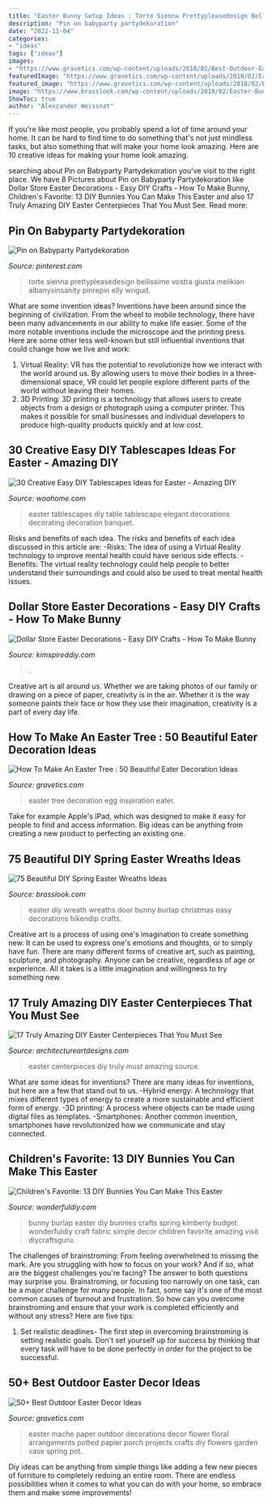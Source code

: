 ```yaml
---
title: "Easter Bunny Setup Ideas : Torte Sienna Prettypleasedesign Bellissime Vostra Giusta Melikian Albanysinsanity Pinrepin Elly Wrigud"
description: "Pin on babyparty partydekoration"
date: "2022-11-04"
categories:
- "ideas"
tags: ["ideas"]
images:
- "https://www.gravetics.com/wp-content/uploads/2018/02/Best-Outdoor-Easter-Decorations.jpg"
featuredImage: "https://www.gravetics.com/wp-content/uploads/2018/02/Easter-egg-tree-decoration-inspiration-and-idea..jpg"
featured_image: "https://www.gravetics.com/wp-content/uploads/2018/02/Best-Outdoor-Easter-Decorations.jpg"
image: "https://www.brasslook.com/wp-content/uploads/2018/02/Easter-Bunny-Burlap-Wreath.jpg"
ShowToc: true
author: "Alexzander Weissnat"
---
```



If you're like most people, you probably spend a lot of time around your home. It can be hard to find time to do something that's not just mindless tasks, but also something that will make your home look amazing. Here are 10 creative ideas for making your home look amazing.

	

		
searching about Pin on Babyparty Partydekoration you've visit to the right place. We have 8 Pictures about Pin on Babyparty Partydekoration like Dollar Store Easter Decorations - Easy DIY Crafts - How To Make Bunny, Children&#039;s Favorite: 13 DIY Bunnies You Can Make This Easter and also 17 Truly Amazing DIY Easter Centerpieces That You Must See. Read more:
		
    
## Pin On Babyparty Partydekoration

<img loading=lazy src="https://i.pinimg.com/736x/55/ed/14/55ed148bc20ae11e47e863321481f919.jpg" onerror="this.onerror=null;this.src='https://tse3.mm.bing.net/th?id=OIP.xO_mcy8oOeXLofD9OjVOKwAAAA&amp;pid=15.1';" alt="Pin on Babyparty Partydekoration">

_Source: pinterest.com_

>torte sienna prettypleasedesign bellissime vostra giusta melikian albanysinsanity pinrepin elly wrigud. 

	

What are some invention ideas?
Inventions have been around since the beginning of civilization. From the wheel to mobile technology, there have been many advancements in our ability to make life easier. Some of the more notable inventions include the microscope and the printing press. Here are some other less well-known but still influential inventions that could change how we live and work:
1) Virtual Reality: VR has the potential to revolutionize how we interact with the world around us. By allowing users to move their bodies in a three-dimensional space, VR could let people explore different parts of the world without leaving their homes.
2) 3D Printing: 3D printing is a technology that allows users to create objects from a design or photograph using a computer printer. This makes it possible for small businesses and individual developers to produce high-quality products quickly and at low cost.

    
## 30 Creative Easy DIY Tablescapes Ideas For Easter - Amazing DIY

<img loading=lazy src="http://www.woohome.com/wp-content/uploads/2014/04/diy-easter-Tablescapes-29.jpg" onerror="this.onerror=null;this.src='https://tse1.mm.bing.net/th?id=OIP.AsJUDdlIds12Y_V6ajYffQHaJ3&amp;pid=15.1';" alt="30 Creative Easy DIY Tablescapes Ideas for Easter - Amazing DIY">

_Source: woohome.com_

>easter tablescapes diy table tablescape elegant decorations decorating decoration banquet. 

	

Risks and benefits of each idea.
The risks and benefits of each idea discussed in this article are: 
-Risks: The idea of using a Virtual Reality technology to improve mental health could have serious side effects.
-Benefits: The virtual reality technology could help people to better understand their surroundings and could also be used to treat mental health issues.

    
## Dollar Store Easter Decorations - Easy DIY Crafts - How To Make Bunny

<img loading=lazy src="https://kimspireddiy.com/wp-content/uploads/2019/03/Dollar-Store-Easter-Decorations_Easy-DIY-Crafts_How-To-Make-Bunny-Flower-Pot-Centerpiece_Simple-Decor-Ideas-For-The-Home_Dollar-Tree-Hacks_4-575x1024.jpg" onerror="this.onerror=null;this.src='https://tse4.mm.bing.net/th?id=OIP.IVEWtmeS1S2a-dHlwiQJqQHaNM&amp;pid=15.1';" alt="Dollar Store Easter Decorations - Easy DIY Crafts - How To Make Bunny">

_Source: kimspireddiy.com_

>. 

	

Creative art is all around us. Whether we are taking photos of our family or drawing on a piece of paper, creativity is in the air. Whether it is the way someone paints their face or how they use their imagination, creativity is a part of every day life.

    
## How To Make An Easter Tree : 50 Beautiful Eater Decoration Ideas

<img loading=lazy src="https://www.gravetics.com/wp-content/uploads/2018/02/Easter-egg-tree-decoration-inspiration-and-idea..jpg" onerror="this.onerror=null;this.src='https://tse4.mm.bing.net/th?id=OIP.RwGwjQagJPkMzAJdRQNAcgHaKt&amp;pid=15.1';" alt="How To Make An Easter Tree : 50 Beautiful Eater Decoration Ideas">

_Source: gravetics.com_

>easter tree decoration egg inspiration eater. 

	

Take for example Apple's iPad, which was designed to make it easy for people to find and access information. Big ideas can be anything from creating a new product to perfecting an existing one.

    
## 75 Beautiful DIY Spring Easter Wreaths Ideas

<img loading=lazy src="https://www.brasslook.com/wp-content/uploads/2018/02/Easter-Bunny-Burlap-Wreath.jpg" onerror="this.onerror=null;this.src='https://tse1.mm.bing.net/th?id=OIP.Y4-Y0jiRAkN_nF9Kn3WYLQHaJ4&amp;pid=15.1';" alt="75 Beautiful DIY Spring Easter Wreaths Ideas">

_Source: brasslook.com_

>easter diy wreath wreaths door bunny burlap christmas easy decorations hikendip crafts. 

	

Creative art is a process of using one's imagination to create something new. It can be used to express one's emotions and thoughts, or to simply have fun. There are many different forms of creative art, such as painting, sculpture, and photography. Anyone can be creative, regardless of age or experience. All it takes is a little imagination and willingness to try something new.

    
## 17 Truly Amazing DIY Easter Centerpieces That You Must See

<img loading=lazy src="https://www.architectureartdesigns.com/wp-content/uploads/2016/03/6-46.jpg" onerror="this.onerror=null;this.src='https://tse3.mm.bing.net/th?id=OIP.UC02xb7zqDX5iv7SizUuuQHaLG&amp;pid=15.1';" alt="17 Truly Amazing DIY Easter Centerpieces That You Must See">

_Source: architectureartdesigns.com_

>easter centerpieces diy truly must amazing source. 

	

What are some ideas for inventions?
There are many ideas for inventions, but here are a few that stand out to us. 
-Hybrid energy: A technology that mixes different types of energy to create a more sustainable and efficient form of energy.
-3D printing: A process where objects can be made using digital files as templates.
-Smartphones: Another common invention, smartphones have revolutionized how we communicate and stay connected.

    
## Children&#039;s Favorite: 13 DIY Bunnies You Can Make This Easter

<img loading=lazy src="https://cdn.wonderfuldiy.com/wp-content/uploads/2017/03/Burlap-bunny-682x1024.jpeg" onerror="this.onerror=null;this.src='https://tse4.mm.bing.net/th?id=OIP.i4zaov8dlLmJc_YLJ-ye2wHaLH&amp;pid=15.1';" alt="Children&#039;s Favorite: 13 DIY Bunnies You Can Make This Easter">

_Source: wonderfuldiy.com_

>bunny burlap easter diy bunnies crafts spring kimberly budget wonderfuldiy craft fabric simple decor children favorite amazing visit diycraftsguru. 

	

The challenges of brainstroming: From feeling overwhelmed to missing the mark.
Are you struggling with how to focus on your work? And if so, what are the biggest challenges you're facing? The answer to both questions may surprise you. Brainstroming, or focusing too narrowly on one task, can be a major challenge for many people. In fact, some say it's one of the most common causes of burnout and frustration. 
So how can you overcome brainstroming and ensure that your work is completed efficiently and without any stress? Here are five tips: 

1. Set realistic deadlines- The first step in overcoming brainstroming is setting realistic goals. Don't set yourself up for success by thinking that every task will have to be done perfectly in order for the project to be successful.

    
## 50+ Best Outdoor Easter Decor Ideas

<img loading=lazy src="https://www.gravetics.com/wp-content/uploads/2018/02/Best-Outdoor-Easter-Decorations.jpg" onerror="this.onerror=null;this.src='https://tse3.mm.bing.net/th?id=OIP.KQfhEwqaSTFYH-0M9ieeDgHaLJ&amp;pid=15.1';" alt="50+ Best Outdoor Easter Decor Ideas">

_Source: gravetics.com_

>easter mache paper outdoor decorations decor flower floral arrangements potted papier porch projects crafts diy flowers garden vase spring pot. 

	

Diy ideas can be anything from simple things like adding a few new pieces of furniture to completely redoing an entire room. There are endless possibilities when it comes to what you can do with your home, so embrace them and make some improvements!

